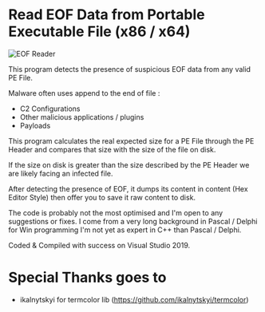 # Read EOF Data from Portable Executable File (x86 / x64)

![EOF Reader](https://i.ibb.co/5WJjfVD/Screenshot-2020-02-01-at-10-22-18.png "EOF Reader")

This program detects the presence of suspicious EOF data from any valid PE File.

Malware often uses append to the end of file :

* C2 Configurations
* Other malicious applications / plugins
* Payloads

This program calculates the real expected size for a PE File through the PE Header and compares that size with the size of the file on disk. 

If the size on disk is greater than the size described by the PE Header we are likely facing an infected file. 

After detecting the presence of EOF, it dumps its content in content (Hex Editor Style) then offer you to save it raw content to disk.

The code is probably not the most optimised and I'm open to any suggestions or fixes. I come from a very long background in Pascal / Delphi for Win programming 
I'm not yet as expert in C++ than Pascal / Delphi. 

Coded & Compiled with success on Visual Studio 2019.

# Special Thanks goes to 

* ikalnytskyi for termcolor lib (https://github.com/ikalnytskyi/termcolor)
